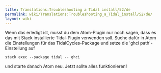 ```yaml
---
title: Translations:Troubleshooting a Tidal install/52/de
permalink: wiki/Translations:Troubleshooting_a_Tidal_install/52/de/
layout: wiki
---
```


Wenn das erledigt ist, musst du dem Atom-Plugin nur noch sagen, dass es
das mit Stack installierte Tidal-Plugin verwenden soll. Suche dafür in
Atom die Einstellungen für das TidalCycles-Package und setze die 'ghci
path'-Einstellung auf

    stack exec --package tidal -- ghci

und starte danach Atom neu. Jetzt sollte alles funktionieren!
